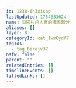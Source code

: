 ```yaml
---
id: 1238-6h3xisap
lastUpdated: 1754633624
name: 梨园村杀人案的掩盖部分
aliases: []
layer: 8
categoryId: cat_1wmCydV7
tagIds:
  - tag_6irejv37
nsfw: false
parent: ""
relatedEntries: []
timelineEvents: []
titledLinks: []
---
```


